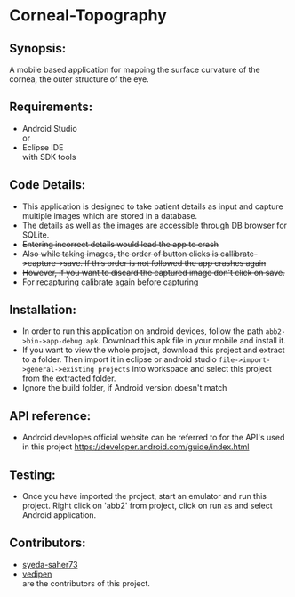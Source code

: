 
# Corneal-Topography
## Synopsis: 
A mobile based application  for mapping the surface curvature of the cornea, the outer structure of the eye.  
## Requirements:
* Android Studio  
or 
* Eclipse IDE  
with SDK tools

## Code Details: 
* This application is designed to take patient details as input and capture multiple images which are stored in a database.
* The details as well as the images are accessible through DB browser for SQLite.
* ~~Entering incorrect details would lead the app to crash~~
* ~~Also while taking images, the order of button clicks is callibrate->capture->save. If this order is not followed the app crashes again~~
* ~~However, if you want to discard the captured image don't click on save.~~
* For recapturing calibrate again before capturing

## Installation:
* In order to run this application on android devices, follow the path 
`abb2->bin->app-debug.apk`.
Download this apk file in your mobile and install it.
* If you want to view the whole project, download this project and extract to a folder. Then import it in eclipse or android studio 
`file->import->general->existing projects`
 into workspace and select this project from the extracted folder.
* Ignore the build folder, if Android version doesn't match

## API reference: 
* Android developes official website can be referred to for the API's used in this project https://developer.android.com/guide/index.html

## Testing:
* Once you have imported the project, start an emulator and run this project. Right click on 'abb2' from project, click on run as and select Android application. 

## Contributors: 
* [syeda-saher73](https://github.com/syeda-saher73)   
* [vedipen](https://github.com/vedipen)  
are the contributors of this project.        
